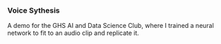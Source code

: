 ### Voice Sythesis 
A demo for the GHS AI and Data Science Club, where I trained a neural network to fit to an audio clip and replicate it. 
